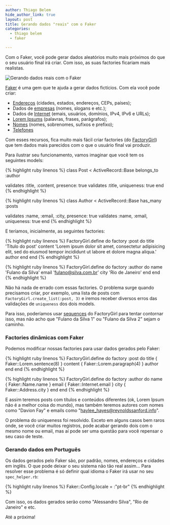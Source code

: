 ```yaml
---
author: Thiago Belem
hide_author_link: true
layout: post
title: Gerando dados "reais" com o Faker
categories:
  - thiago belem
  - faker

---
```


Com o Faker, você pode gerar dados aleatórios muito mais próximos do que o seu
usuário final irá criar. Com isso, as suas factories ficariam mais realistas.

<!--more-->

![Gerando dados reais com o Faker](http://nyulocal.com/wp-content/uploads/2013/01/mclovin.jpg)

[Faker](https://github.com/stympy/faker) é uma gem que te ajuda a gerar dados fictícios. Com ela você pode criar:

* [Endereços](https://github.com/stympy/faker/wiki/Address) (cidades, estados, endereços, CEPs, países);
* Dados de [empresas](https://github.com/stympy/faker/wiki/Company) (nomes, slogans e etc.);
* Dados de [Internet](https://github.com/stympy/faker/wiki/Internet) (emais, usuários, domínios, IPv4, IPv6 e URLs);
* [Lorem Ipsums](https://github.com/stympy/faker/wiki/Lorem) (palavras, frases, parágrafos);
* [Nomes](https://github.com/stympy/faker/wiki/Name) (nomes, sobrenomes, sufixos e prefixo);
* [Telefones](https://github.com/stympy/faker/wiki/Phone-number)

Com esses recursos, fica muito mais fácil criar factories
(do [FactoryGirl](https://github.com/thoughtbot/factory_girl)) que tem dados mais parecidos com o que o usuário final vai produzir.

Para ilustrar seu funcionamento, vamos imaginar que você tem os seguintes models:

{% highlight ruby linenos %}
class Post < ActiveRecord::Base
  belongs_to :author

  validates :title, :content, presence: true
  validates :title, uniqueness: true
end
{% endhighlight %}

{% highlight ruby linenos %}
class Author < ActiveRecord::Base
  has_many :posts

  validates :name, :email, :city, presence: true
  validates :name, :email, uniqueness: true
end
{% endhighlight %}

E teríamos, inicialmente, as seguintes factories:

{% highlight ruby linenos %}
FactoryGirl.define do
  factory :post do
    title 'Título do post'
    content 'Lorem ipsum dolor sit amet, consectetur adipisicing elit, sed do eiusmod tempor incididunt ut labore et dolore magna aliqua.'
    author
  end
end
{% endhighlight %}

{% highlight ruby linenos %}
FactoryGirl.define do
  factory :author do
    name 'Fulano da Silva'
    email 'fulano@silva.com.br'
    city 'Rio de Janeiro'
  end
end
{% endhighlight %}

Não há nada de errado com essas factories. O problema surge quando precisamos criar, por exemplo, uma lista de posts com `FactoryGirl.create_list(:post, 3)` e iremos receber diversos erros das validações de `uniqueness` dos dois models.

Para isso, poderíamos usar [sequences](https://github.com/thoughtbot/factory_girl/blob/master/GETTING_STARTED.md#sequences) do FactoryGirl para tentar contornar isso, mas não acho que "Fulano da Silva 1" ou "Fulano da Silva 2" sejam o caminho.

### Factories dinâmicas com Faker

Podemos modificar nossas factories para usar dados gerados pelo Faker:

{% highlight ruby linenos %}
FactoryGirl.define do
  factory :post do
    title { Faker::Lorem.sentence(8) }
    content { Faker::Lorem.paragraph(4) }
    author
  end
end
{% endhighlight %}

{% highlight ruby linenos %}
FactoryGirl.define do
  factory :author do
    name { Faker::Name.name }
    email { Faker::Internet.email }
    city { Faker::Address.city }
  end
end
{% endhighlight %}

E assim teremos posts com títulos e conteúdos diferentes (ok, Lorem Ipsum não é
a melhor coisa do mundo), mas também teremos autores com nomes como "Davion Fay" e emails como "haylee_hayes@reynoldssanford.info".

O problema do uniqueness foi resolvido. Exceto em alguns casos bem raros onde,
se você criar muitos registros, pode acabar gerando dois com o mesmo nome ou
email, mas aí pode ser uma questão para você repensar o seu caso de teste.

### Gerando dados em Português

Os dados gerados pelo Faker são, por padrão, nomes, endereços e cidades em inglês.
O que pode deixar o seu sistema não tão real assim... Para resolver esse problema
é só definir qual idioma o Faker irá usar no seu `spec_helper.rb`:

{% highlight ruby linenos %}
Faker::Config.locale = :"pt-br"
{% endhighlight %}

Com isso, os dados gerados serão como "Alessandro Silva", "Rio de Janeiro" e etc.

Até a próxima!
